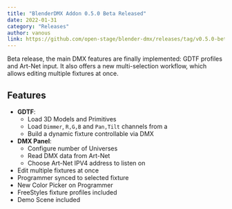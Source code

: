 ```yaml
---
title: "BlenderDMX Addon 0.5.0 Beta Released"
date: 2022-01-31
category: "Releases"
author: vanous
link: https://github.com/open-stage/blender-dmx/releases/tag/v0.5.0-beta
---
```


Beta release, the main DMX features are finally implemented: GDTF profiles and Art-Net input.
It also offers a new multi-selection workflow, which allows editing multiple fixtures at once.

## Features
- **GDTF**:
  - Load 3D Models and Primitives
  - Load `Dimmer`, `R,G,B` and `Pan,Tilt` channels from a 
  - Build a dynamic fixture controllable via DMX
- **DMX Panel**:
  - Configure number of Universes
  - Read DMX data from Art-Net
  - Choose Art-Net IPV4 address to listen on
- Edit multiple fixtures at once
- Programmer synced to selected fixture
- New Color Picker on Programmer
- FreeStyles fixture profiles included
- Demo Scene included
